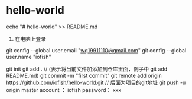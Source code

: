 # hello-world

 echo "# hello-world" >> README.md

1. 在电脑上登录

git config --global user.email "wq19911110@gmail.com"
git config --global user.name "iofish"


git init
git add .  // (表示将当前文件加添加到仓库里面，例子中 git add README.md)
git commit -m "first commit"
git remote add origin https://github.com/iofish/hello-world.git  // 后面为项目的git地址
git push -u origin master
account ： iofish
password： xxx



